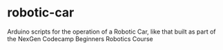 # robotic-car
Arduino scripts for the operation of a Robotic Car, like that built as part of the NexGen Codecamp Beginners Robotics Course
